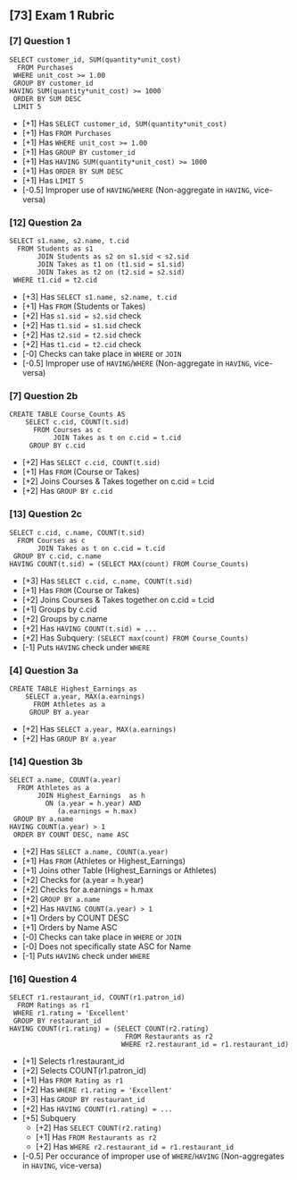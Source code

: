 ## [73] Exam 1 Rubric

### [7] Question 1

```
SELECT customer_id, SUM(quantity*unit_cost)
  FROM Purchases
 WHERE unit_cost >= 1.00
 GROUP BY customer_id
HAVING SUM(quantity*unit_cost) >= 1000
 ORDER BY SUM DESC
 LIMIT 5
```
- [+1] Has `SELECT customer_id, SUM(quantity*unit_cost)` 
- [+1] Has `FROM Purchases`
- [+1] Has `WHERE unit_cost >= 1.00`
- [+1] Has `GROUP BY customer_id`
- [+1] Has `HAVING SUM(quantity*unit_cost) >= 1000`
- [+1] Has `ORDER BY SUM DESC`
- [+1] Has `LIMIT 5`
- [-0.5] Improper use of `HAVING`/`WHERE` (Non-aggregate in `HAVING`, vice-versa)

### [12] Question 2a
```
SELECT s1.name, s2.name, t.cid
  FROM Students as s1
       JOIN Students as s2 on s1.sid < s2.sid
       JOIN Takes as t1 on (t1.sid = s1.sid) 
       JOIN Takes as t2 on (t2.sid = s2.sid)
 WHERE t1.cid = t2.cid
```
- [+3] Has `SELECT s1.name, s2.name, t.cid`
- [+1] Has `FROM` (Students or Takes)
- [+2] Has `s1.sid = s2.sid` check
- [+2] Has `t1.sid = s1.sid` check
- [+2] Has `t2.sid = t2.sid` check
- [+2] Has `t1.cid = t2.cid` check
- [-0] Checks can take place in `WHERE` or `JOIN`
- [-0.5] Improper use of `HAVING`/`WHERE` (Non-aggregate in `HAVING`, vice-versa)

### [7] Question 2b
```
CREATE TABLE Course_Counts AS
    SELECT c.cid, COUNT(t.sid)
      FROM Courses as c
           JOIN Takes as t on c.cid = t.cid
     GROUP BY c.cid
```
- [+2] Has `SELECT c.cid, COUNT(t.sid)`
- [+1] Has `FROM` (Course or Takes) 
- [+2] Joins Courses & Takes together on c.cid = t.cid
- [+2] Has `GROUP BY c.cid`

### [13] Question 2c
```
SELECT c.cid, c.name, COUNT(t.sid)
  FROM Courses as c
       JOIN Takes as t on c.cid = t.cid
 GROUP BY c.cid, c.name
HAVING COUNT(t.sid) = (SELECT MAX(count) FROM Course_Counts)
```

- [+3] Has `SELECT c.cid, c.name, COUNT(t.sid)`
- [+1] Has `FROM` (Course or Takes)
- [+2] Joins Courses & Takes together on c.cid = t.cid
- [+1] Groups by c.cid
- [+2] Groups by c.name
- [+2] Has `HAVING COUNT(t.sid) = ...`
- [+2] Has Subquery: `(SELECT max(count) FROM Course_Counts)`
- [-1] Puts `HAVING` check under `WHERE`

### [4] Question 3a
```
CREATE TABLE Highest_Earnings as 
    SELECT a.year, MAX(a.earnings)
      FROM Athletes as a
     GROUP BY a.year
```

- [+2] Has `SELECT a.year, MAX(a.earnings)`
- [+2] Has `GROUP BY a.year`

### [14] Question 3b
```
SELECT a.name, COUNT(a.year)
  FROM Athletes as a
       JOIN Highest_Earnings  as h
         ON (a.year = h.year) AND 
            (a.earnings = h.max)
 GROUP BY a.name
HAVING COUNT(a.year) > 1
 ORDER BY COUNT DESC, name ASC
```
- [+2] Has `SELECT a.name, COUNT(a.year)`
- [+1] Has `FROM` (Athletes or Highest_Earnings)
- [+1] Joins other Table (Highest_Earnings or Athletes)
- [+2] Checks for (a.year = h.year)
- [+2] Checks for a.earnings = h.max
- [+2] `GROUP BY a.name`
- [+2] Has `HAVING COUNT(a.year) > 1`
- [+1] Orders by COUNT DESC
- [+1] Orders by Name ASC
- [-0] Checks can take place in `WHERE` or `JOIN`
- [-0] Does not specifically state ASC for Name
- [-1] Puts `HAVING` check under `WHERE`

### [16] Question 4
```
SELECT r1.restaurant_id, COUNT(r1.patron_id)
  FROM Ratings as r1
 WHERE r1.rating = 'Excellent'
 GROUP BY restaurant_id
HAVING COUNT(r1.rating) = (SELECT COUNT(r2.rating)
                             FROM Restaurants as r2
                            WHERE r2.restaurant_id = r1.restaurant_id)
```
- [+1] Selects r1.restaurant_id
- [+2] Selects COUNT(r1.patron_id)
- [+1] Has `FROM Rating as r1`
- [+2] Has `WHERE r1.rating = 'Excellent'`
- [+3] Has `GROUP BY restaurant_id`
- [+2] Has `HAVING COUNT(r1.rating) = ...`
- [+5] Subquery
    - [+2] Has `SELECT COUNT(r2.rating)`
    - [+1] Has `FROM Restaurants as r2`
    - [+2] Has `WHERE r2.restaurant_id = r1.restaurant_id`
- [-0.5] Per occurance of improper use of `WHERE`/`HAVING` (Non-aggregates in `HAVING`, vice-versa)
